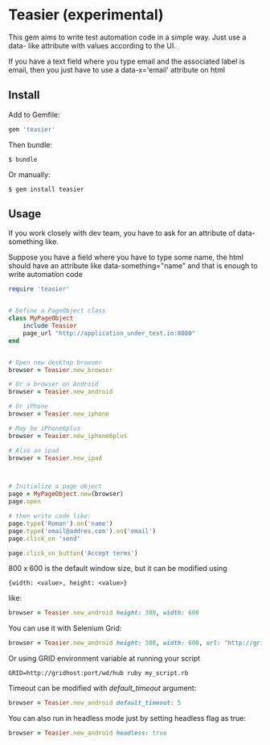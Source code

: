 # Teasier (experimental)

This gem aims to write test automation code in a simple way. Just use a data- like attribute with values according to the UI.

If you have a text field where you type email and the associated label is email, then you just have to use a data-x='email' attribute on html


## Install

Add to Gemfile:

```ruby
gem 'teasier'
```

Then bundle:

    $ bundle

Or manually:

    $ gem install teasier

## Usage

If you work closely with dev team, you have to ask for an attribute of data-something like.

Suppose you have a field where you have to type some name, the html should have an attribute like data-something="name" and that is enough to write automation code

```ruby
require 'teasier'


# Define a PageObject class
class MyPageObject
	include Teasier
	page_url "http://application_under_test.io:8080"
end


# Open new desktop browser
browser = Teasier.new_browser

# Or a browser on Android
browser = Teasier.new_android

# Or iPhone
browser = Teasier.new_iphone

# May be iPhone6plus
browser = Teasier.new_iphone6plus

# Also an ipad
browser = Teasier.new_ipad



# Initialize a page object
page = MyPageObject.new(browser)
page.open

# then write code like:
page.type('Roman').on('name')
page.type('email@addres.com').on('email')
page.click_on 'send'

page.click_on_button('Accept terms')

```

800 x 600 is the default window size, but it can be modified using

 ```{width: <value>, height: <value>}``` 

like:

```ruby
browser = Teasier.new_android height: 300, width: 600
```

You can use it with Selenium Grid:

```ruby
browser = Teasier.new_android height: 300, width: 600, url: "http://gridhost:port/wd/hub"
```

Or using GRID environment variable at running your script
```
GRID=http://gridhost:port/wd/hub ruby my_script.rb
```


Timeout can be modified with _default_timeout_ argument:

```ruby
browser = Teasier.new_android default_timeout: 5
```

You can also run in headless mode just by setting headless flag as true:
```ruby
browser = Teasier.new_android headless: true
```
